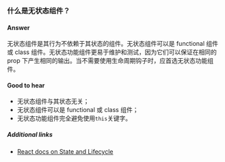 ### 什么是无状态组件？

#### Answer

无状态组件是其行为不依赖于其状态的组件。无状态组件可以是 functional 组件或 class 组件。无状态功能组件更易于维护和测试，因为它们可以保证在相同的 prop 下产生相同的输出。当不需要使用生命周期钩子时，应首选无状态功能组件。

#### Good to hear

* 无状态组件与其状态无关；
* 无状态组件可以是 functional 或 class 组件；
* 无状态功能组件完全避免使用`this`关键字。

##### Additional links

* [React docs on State and Lifecycle](https://reactjs.org/docs/state-and-lifecycle.html)

<!-- tags: (react,javascript) -->

<!-- expertise: (0) -->
